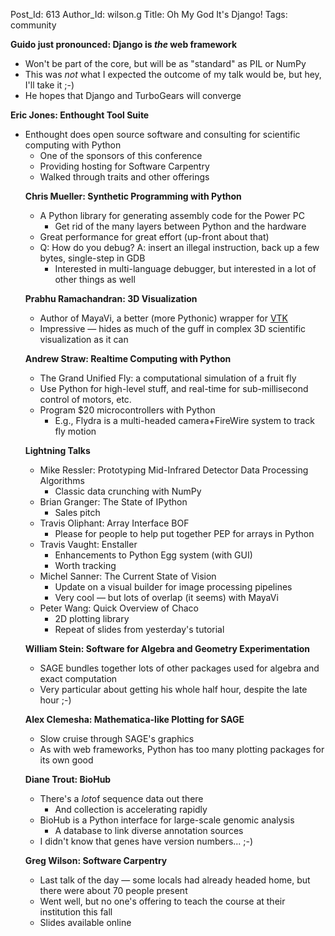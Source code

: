 Post_Id: 613
Author_Id: wilson.g
Title: Oh My God It's Django!
Tags: community

<p><strong>Guido just pronounced: Django is <em>the</em> web framework</strong></p>
<ul>
<li>Won't be part of the core, but will be as "standard" as PIL or NumPy</li>
<li>This was <em>not</em> what I expected the outcome of my talk would be, but hey, I'll take it ;-)</li>
<li>He hopes that Django and TurboGears will converge</li>
</ul>
<p><strong>Eric Jones: Enthought Tool Suite</strong></p>
<ul>
<li>Enthought does open source software and consulting for scientific computing with Python
<ul>
<li>One of the sponsors of this conference</li>
<li>Providing hosting for Software Carpentry</li>
<li>Walked through traits and other offerings</li>
</ul>
<p><strong>Chris Mueller: Synthetic Programming with Python</strong></p>
<ul>
<li>A Python library for generating assembly code for the Power PC
<ul>
<li>Get rid of the many layers between Python and the hardware</li>
</ul>
</li>
<li>Great performance for great effort (up-front about that)</li>
<li>Q: How do you debug? A: insert an illegal instruction, back up a few bytes, single-step in GDB
<ul>
<li>Interested in multi-language debugger, but interested in a lot of other things as well</li>
</ul>
</li>
</ul>
<p><strong>Prabhu Ramachandran: 3D Visualization</strong></p>
<ul>
<li>Author of MayaVi, a better (more Pythonic) wrapper for <a href="http://www.vtk.org">VTK</a></li>
<li>Impressive &mdash; hides as much of the guff in complex 3D scientific visualization as it can</li>
</ul>
<p><strong>Andrew Straw: Realtime Computing with Python</strong></p>
<ul>
<li>The Grand Unified Fly: a computational simulation of a fruit fly</li>
<li>Use Python for high-level stuff, and real-time for sub-millisecond control of motors, etc.</li>
<li>Program $20 microcontrollers with Python
<ul>
<li>E.g., Flydra is a multi-headed camera+FireWire system to track fly motion</li>
</ul>
</li>
</ul>
<p><strong>Lightning Talks</strong></p>
<ul>
<li>Mike Ressler: Prototyping Mid-Infrared Detector Data Processing Algorithms
<ul>
<li>Classic data crunching with NumPy</li>
</ul>
</li>
<li>Brian Granger: The State of IPython
<ul>
<li>Sales pitch</li>
</ul>
</li>
<li>Travis Oliphant: Array Interface BOF
<ul>
<li>Please for people to help put together PEP for arrays in Python</li>
</ul>
</li>
<li>Travis Vaught: Enstaller
<ul>
<li>Enhancements to Python Egg system (with GUI)</li>
<li>Worth tracking</li>
</ul>
</li>
<li>Michel Sanner: The Current State of Vision
<ul>
<li>Update on a visual builder for image processing pipelines</li>
<li>Very cool &mdash; but lots of overlap (it seems) with MayaVi</li>
</ul>
</li>
<li>Peter Wang: Quick Overview of Chaco
<ul>
<li>2D plotting library</li>
<li>Repeat of slides from yesterday's tutorial</li>
</ul>
</li>
</ul>
<p><strong>William Stein: Software for Algebra and Geometry Experimentation</strong></p>
<ul>
<li>SAGE bundles together lots of other packages used for algebra and exact computation</li>
<li>Very particular about getting his whole half hour, despite the late hour ;-)</li>
</ul>
<p><strong>Alex Clemesha: Mathematica-like Plotting for SAGE</strong></p>
<ul>
<li>Slow cruise through SAGE's graphics</li>
<li>As with web frameworks, Python has too many plotting packages for its own good</li>
</ul>
<p><strong>Diane Trout: BioHub</strong></p>
<ul>
<li>There's a <em>lot</em>of sequence data out there
<ul>
<li>And collection is accelerating rapidly</li>
</ul>
</li>
<li>BioHub is a Python interface for large-scale genomic analysis
<ul>
<li>A database to link diverse annotation sources</li>
</ul>
</li>
<li>I didn't know that genes have version numbers... ;-)</li>
</ul>
<p><strong>Greg Wilson: Software Carpentry</strong></p>
<ul>
<li>Last talk of the day &mdash; some locals had already headed home, but there were about 70 people present</li>
<li>Went well, but no one's offering to teach the course at their institution this fall</li>
<li>Slides available online</li>
</ul>
</li>
</ul>
